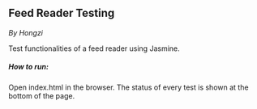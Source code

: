 ## Feed Reader Testing

*By Hongzi*

Test functionalities of a feed reader using Jasmine.

##### How to run:
Open index.html in the browser.
The status of every test is shown at the bottom of the page.
